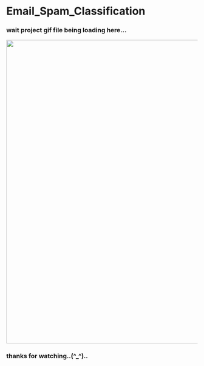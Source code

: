 # Email_Spam_Classification


### wait project gif file being loading here... ###
<img src="Email_sms_spam_Classification/Email_spam_Classifier1st_part.gif" width="800px">

### thanks for watching..(^_^).. ###
